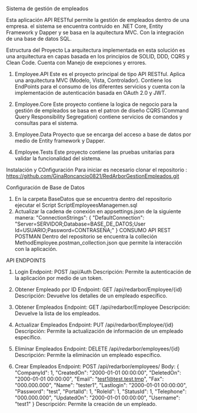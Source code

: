 Sistema de gestión de empleados

Esta aplicación API RESTful permite la gestión de empleados dentro de una empresa. el sistema se encuentra contruido en .NET Core, Entity Framework y Dapper y se basa en la aquitectura MVC. Con la integración de una base de datos SQL.  

Estructura del Proyecto
La arquitectura implementada en esta solución es una arquitectura en capas basada en los principios de SOLID, DDD, CQRS y Clean Code. Cuenta con Manejo de exepciones y errores.

1. Employee.API
Este es el proyecto principal de tipo API RESTful. Aplica una arquitectura MVC (Modelo, Vista, Controlador). Contiene los EndPoints para el consumo de los diferentes servicios y cuenta con la implementación de autenticación basada en OAuth 2.0 y JWT.

2. Employee.Core
Este proyecto contiene la logica de negocio para la gestión de empleados se basa en el patron de diseño CQRS (Command Query Responsibility Segregation) contiene servicios de comandos y consultas para el sistema.

3. Employee.Data
Proyecto que se encarga del acceso a base de datos por medio de Entity framework y Dapper.

4. Employee.Tests
Este proyecto contiene las pruebas unitarias para validar la funcionalidad del sistema.

Instalación y COnfiguración
Para iniciar es necesario clonar el repositorio :
https://github.com/GinaRoncancio0821/RedArborGestionEmpleados.git

Configuración de Base de Datos 
1. En la carpeta BaseDatos que se encuentra dentro del repositorio ejecutar el Script ScriptEmployeesManagemen.sql
2. Actualizar la cadena de conexión en appsettings.json de la siguiente manera:
"ConnectionStrings": {
  "DefaultConnection": "Server=SERVIDOR;Database=BASE_DE_DATOS;User Id=USUARIO;Password=CONTRASEÑA;"
}
   CONSUMO API REST POSTMAN
Dentro del repositorio se encuentra la colleción MethodEmployee.postman_collection.json que permite la interacción con la aplicación.

 API ENDPOINTS 
 1. Login
    Endpoint: POST /api/Auth
    Descripción: Permite la autenticación de la aplicación por medio de un token.
    
 2. Obtener Empleado por ID
    Endpoint: GET /api/redarbor/Employee/{id}
		Descripción: Devuelve los detalles de un empleado específico.

3.   Obtener Empleados
    Endpoint: GET /api/redarbor/Employee
		Descripción: Devuelve la lista de los empleados.

4.  Actualizar Empleados
    Endpoint: PUT /api/redarbor/Employee/{id}
		Descripción: Permite la actualización de información de un empleado específico.

5.  Eliminar Empleados
    Endpoint: DELETE /api/redarbor/employees/{id}
		Descripción: Permite la eliminación un empleado específico.

6.  Crear Empleados
    Endpoint: POST /api/redarbor/employees/
    Body:
    {
 "CompanyId": 1,
 "CreatedOn": "2000-01-01 00:00:00",
"DeletedOn": "2000-01-01 00:00:00",
 "Email": "test1@test.test.tmp",
 "Fax": "000.000.000",
 "Name": "tester1",
 "Lastlogin": "2000-01-01 00:00:00",
 "Password": "test",
 "PortalId": 1,
 "RoleId": 1,
 "StatusId": 1,
 "Telephone": "000.000.000",
 "UpdatedOn": "2000-01-01 00:00:00",
 "Username": "test1"
 }
		Descripción: Permite la creación de un empleado.

